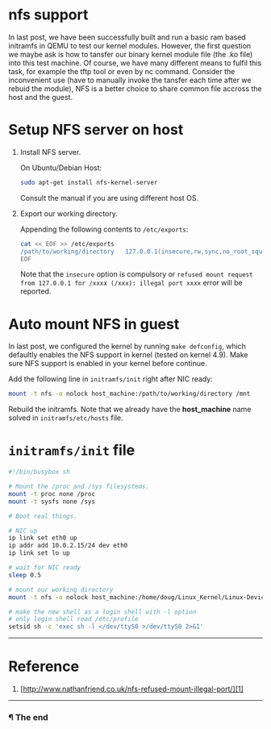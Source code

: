 # nfs support

In last post, we have been successfully built and run a basic ram based
initramfs in QEMU to test our kernel modules. However, the first question we
maybe ask is how to tansfer our binary kernel module file (the .ko file) into
this test machine. Of course, we have many different means to fulfil this task,
for example the tftp tool or even by nc command. Consider the inconvenient use
(have to manually invoke the tansfer each time after we rebuid the module), NFS
is a better choice to share common file accross the host and the guest.

# Setup NFS server on host

1. Install NFS server.

   On Ubuntu/Debian Host:

   ```bash
   sudo apt-get install nfs-kernel-server
   ```
   Consult the manual if you are using different host OS.

2. Export our working directory.

   Appending the following contents to `/etc/exports`:

   ```bash
   cat << EOF >> /etc/exports
   /path/to/working/directory   127.0.0.1(insecure,rw,sync,no_root_squash)
   EOF
   ```

   Note that the `insecure` option is compulsory or `refused mount request from
   127.0.0.1 for /xxxx (/xxx): illegal port xxxx` error will be reported.

# Auto mount NFS in guest

   In last post, we configured the kernel by running `make defconfig`, which
   defaultly enables the NFS support in kernel (tested on kernel 4.9). Make
   sure NFS support is enabled in your kernel before continue.

   Add the following line in `initramfs/init` right after NIC ready:

   ```bash
   mount -t nfs -o nolock host_machine:/path/to/working/directory /mnt
   ```

   Rebuild the initramfs. Note that we already have the **host_machine** name
   solved in `initramfs/etc/hosts` file.


# `initramfs/init` file

   ```bash
   #!/bin/busybox sh

   # Mount the /proc and /sys filesystems.
   mount -t proc none /proc
   mount -t sysfs none /sys

   # Boot real things.

   # NIC up
   ip link set eth0 up
   ip addr add 10.0.2.15/24 dev eth0
   ip link set lo up

   # wait for NIC ready
   sleep 0.5

   # mount our working directory
   mount -t nfs -o nolock host_machine:/home/doug/Linux_Kernel/Linux-Device-Driver /mnt

   # make the new shell as a login shell with -l option
   # only login shell read /etc/profile
   setsid sh -c 'exec sh -l </dev/ttyS0 >/dev/ttyS0 2>&1'
   ```

---

# Reference

1. [http://www.nathanfriend.co.uk/nfs-refused-mount-illegal-port/][1]


[1]: http://www.nathanfriend.co.uk/nfs-refused-mount-illegal-port/

---

### ¶ The end
